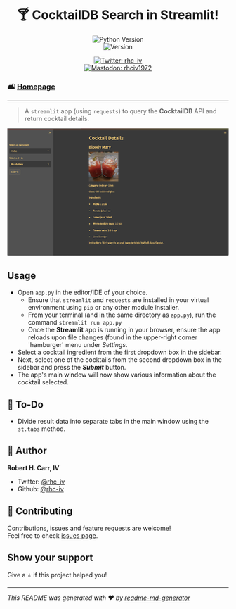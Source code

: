 <h1 align="center">🍸 CocktailDB Search in Streamlit!</h1>
<p align="center">
  <img alt="Python Version" src="https://img.shields.io/badge/python_version-3.11-yellow" /><br>
  <img alt="Version" src="https://img.shields.io/badge/app_version-1.10-blue.svg?cacheSeconds=2592000" />
</p>
  <p align="center">
  <a href="https://twitter.com/rhc_iv" target="_blank">
    <img alt="Twitter: rhc_iv" src="https://img.shields.io/twitter/follow/rhc_iv.svg?style=social" /><br>
  </a>
  <a href="https://mastodon.social/@rhciv1972" target="_blank">
    <img alt="Mastodon: rhciv1972" src="https://img.shields.io/mastodon/follow/109497169591319512?domain=https%3A%2F%2Fmastodon.social&style=social" />
  </a>
  </p>

</p>


### 🛋️ [Homepage](https://github.com/rhc-iv/py-cocktail-search)

---

> A `streamlit` app (using `requests`) to query the **CocktailDB** API and return cocktail details.

<p align="center">
  <img alt="CocktailDB Search Screenshot" src="https://github.com/rhc-iv/py-cocktail-search/blob/main/screenshot.png?raw=true" />
</p>

## Usage

- Open `app.py` in the editor/IDE of your choice.
  - Ensure that `streamlit` and `requests` are installed in your virtual environment using `pip` or any other module installer.
  - From your terminal (and in the same directory as `app.py`), run the command `streamlit run app.py`
  - Once the **Streamlit** app is running in your browser, ensure the app reloads upon file changes (found in the upper-right corner 'hamburger' menu under _Settings_.
- Select a cocktail ingredient from the first dropdown box in the sidebar.
- Next, select one of the cocktails from the second dropdown box in the sidebar and press the _**Submit**_ button.
- The app's main window will now show various information about the cocktail selected.

## 📝 To-Do

- Divide result data into separate tabs in the main window using the `st.tabs` method.

## 👤 Author

 **Robert H. Carr, IV**

* Twitter: [@rhc\_iv](https://twitter.com/rhc_iv)
* Github: [@rhc-iv](https://github.com/rhc-iv)

## 🤝 Contributing

Contributions, issues and feature requests are welcome!<br />Feel free to check [issues page](https://github.com/rhc-iv/py-cocktail-search/issues). 

## Show your support

Give a ⭐️ if this project helped you!

***
_This README was generated with ❤️ by [readme-md-generator](https://github.com/kefranabg/readme-md-generator)_
